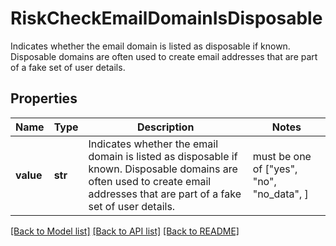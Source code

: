 # RiskCheckEmailDomainIsDisposable

Indicates whether the email domain is listed as disposable if known. Disposable domains are often used to create email addresses that are part of a fake set of user details.

## Properties
Name | Type | Description | Notes
------------ | ------------- | ------------- | -------------
**value** | **str** | Indicates whether the email domain is listed as disposable if known. Disposable domains are often used to create email addresses that are part of a fake set of user details. |  must be one of ["yes", "no", "no_data", ]

[[Back to Model list]](../README.md#documentation-for-models) [[Back to API list]](../README.md#documentation-for-api-endpoints) [[Back to README]](../README.md)


